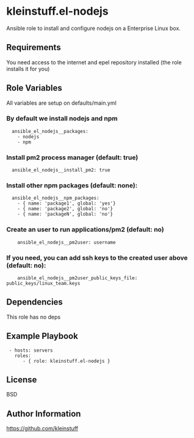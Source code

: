kleinstuff.el-nodejs
=========

Ansible role to install and configure nodejs on a Enterprise Linux box.

Requirements
------------

You need access to the internet and epel repository installed (the role installs it for you)

Role Variables
--------------

All variables are setup on defaults/main.yml

### By default we install nodejs and npm
      ansible_el_nodejs__packages:
        - nodejs
        - npm

### Install pm2 process manager (default: true)
      ansible_el_nodejs__install_pm2: true

### Install other npm packages (default: none):
      ansible_el_nodejs__npm_packages:
        - { name: 'package1', global: 'yes'}
        - { name: 'package2', global: 'no'}
        - { name: 'packageN', global: 'no'}
### Create an user to run applications/pm2 (default: no)
        ansible_el_nodejs__pm2user: username

### If you need, you can add ssh keys to the created user above (default: no):
        ansible_el_nodejs__pm2user_public_keys_file: public_keys/linux_team.keys

Dependencies
------------

This role has no deps

Example Playbook
----------------

     - hosts: servers
       roles:
          - { role: kleinstuff.el-nodejs }

License
-------

BSD

Author Information
------------------

https://github.com/kleinstuff

